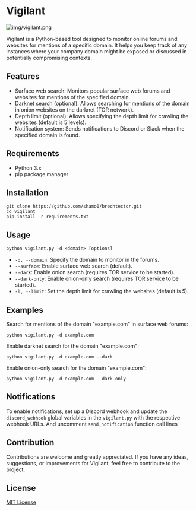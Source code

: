 # Vigilant
![img/vigilant.png](img/vigilant.png)

Vigilant is a Python-based tool designed to monitor online forums and websites for mentions of a specific domain. It helps you keep track of any instances where your company domain might be exposed or discussed in potentially compromising contexts.

## Features

- Surface web search: Monitors popular surface web forums and websites for mentions of the specified domain.
- Darknet search (optional): Allows searching for mentions of the domain in onion websites on the darknet (TOR network).
- Depth limit (optional): Allows specifying the depth limit for crawling the websites (default is 5 levels).
- Notification system: Sends notifications to Discord or Slack when the specified domain is found.

## Requirements

- Python 3.x
- pip package manager

## Installation


```
git clone https://github.com/shamo0/brechtector.git
cd vigilant
pip install -r requirements.txt
```

## Usage

```
python vigilant.py -d <domain> [options]
```

- `-d, --domain`: Specify the domain to monitor in the forums.
- `--surface`: Enable surface web search (default).
- `--dark`: Enable onion search (requires TOR service to be started).
- `--dark-only`: Enable onion-only search (requires TOR service to be started).
- `-l, --limit`: Set the depth limit for crawling the websites (default is 5).

## Examples

Search for mentions of the domain "example.com" in surface web forums:
```
python vigilant.py -d example.com
```
Enable darknet search for the domain "example.com":
```
python vigilant.py -d example.com --dark
```
Enable onion-only search for the domain "example.com":
```
python vigilant.py -d example.com --dark-only
```

## Notifications

To enable notifications, set up a Discord webhook and update the `discord_webhook` global variables in the `vigilant.py` with the respective webhook URLs. And uncomment `send_notification` function call lines

## Contribution

Contributions are welcome and greatly appreciated. If you have any ideas, suggestions, or improvements for Vigilant, feel free to contribute to the project.

## License

[MIT License](LICENSE)
